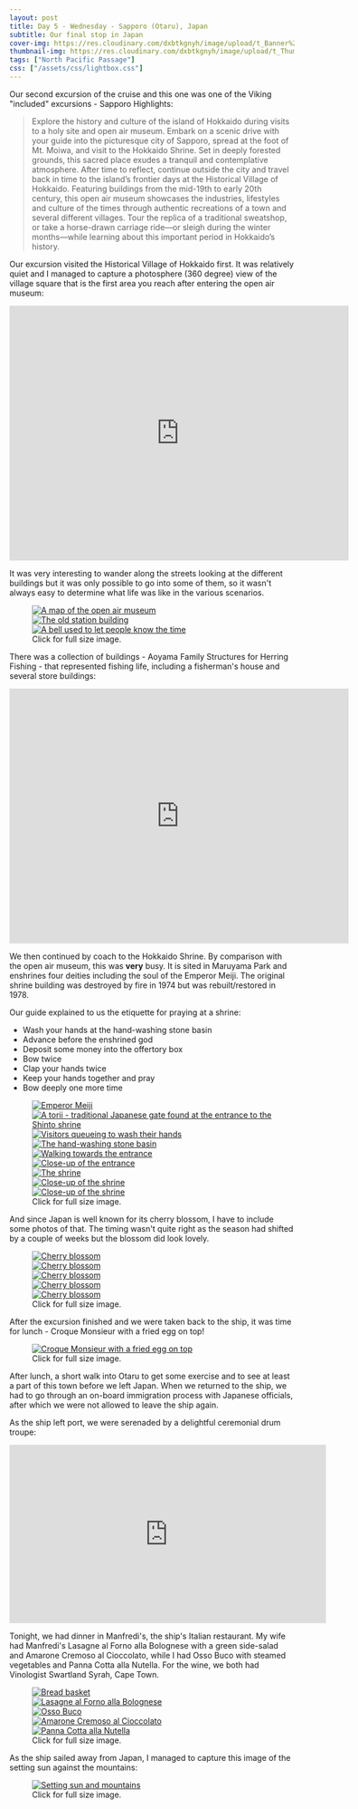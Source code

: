 ```yaml
---
layout: post
title: Day 5 - Wednesday - Sapporo (Otaru), Japan
subtitle: Our final stop in Japan
cover-img: https://res.cloudinary.com/dxbtkgnyh/image/upload/t_Banner%2016:9/v1683251921/2023-viking-north-pacific-passage/PXL_20230503_030103908.PORTRAIT_fjjclb.jpg
thumbnail-img: https://res.cloudinary.com/dxbtkgnyh/image/upload/t_Thumbnail/v1683251921/2023-viking-north-pacific-passage/PXL_20230503_030103908.PORTRAIT_fjjclb.jpg
tags: ["North Pacific Passage"]
css: ["/assets/css/lightbox.css"]
---
```


Our second excursion of the cruise and this one was one of the Viking "included" excursions - Sapporo Highlights:

>  Explore the history and culture of the island of Hokkaido during visits to a holy site and open air museum. Embark on a scenic drive with your guide into the picturesque city of Sapporo, spread at the foot of Mt. Moiwa, and visit to the Hokkaido Shrine. Set in deeply forested grounds, this sacred place exudes a tranquil and contemplative atmosphere. After time to reflect, continue outside the city and travel back in time to the island’s frontier days at the Historical Village of Hokkaido. Featuring buildings from the mid-19th to early 20th century, this open air museum showcases the industries, lifestyles and culture of the times through authentic recreations of a town and several different villages. Tour the replica of a traditional sweatshop, or take a horse-drawn carriage ride—or sleigh during the winter months—while learning about this important period in Hokkaido’s history.

Our excursion visited the Historical Village of Hokkaido first. It was relatively quiet and I managed to capture a photosphere (360 degree) view of the village square that is the first area you reach after entering the open air museum:

<iframe src="https://www.google.com/maps/embed?pb=!4v1683104937541!6m8!1m7!1sCAoSLEFGMVFpcE1zV3hBa3JwX3pySGFSVWN0dlpjNUpZYTM2c19YclJGVGJQdHFX!2m2!1d43.048223899999996!2d141.4969955!3f133!4f0!5f0.7820865974627469" width="600" height="450" style="border:0;" allowfullscreen="" loading="lazy" referrerpolicy="no-referrer-when-downgrade"></iframe>

It was very interesting to wander along the streets looking at the different buildings but it was only possible to go into some of them, so it wasn't always easy to determine what life was like in the various scenarios.

<figure>
    <div class="d-flex flex-row flex-wrap" style="gap: 5px">
        <div class="p-2">
            <a href="https://res.cloudinary.com/dxbtkgnyh/image/upload/v1683179004/2023-viking-north-pacific-passage/PXL_20230503_004158521_zs4wvn.jpg"
                data-lightbox="museum" data-title="A map of the open air museum">
                <img src="https://res.cloudinary.com/dxbtkgnyh/image/upload/t_Thumbnail/v1683179004/2023-viking-north-pacific-passage/PXL_20230503_004158521_zs4wvn.jpg"
                    alt="A map of the open air museum">
            </a>
        </div>
        <div class="p-2">
            <a href="https://res.cloudinary.com/dxbtkgnyh/image/upload/v1683179008/2023-viking-north-pacific-passage/PXL_20230503_003550236_ci1z6p.jpg"
                data-lightbox="museum" data-title="The old station building">
                <img src="https://res.cloudinary.com/dxbtkgnyh/image/upload/t_Thumbnail/v1683179008/2023-viking-north-pacific-passage/PXL_20230503_003550236_ci1z6p.jpg"
                    alt="The old station building">
            </a>
        </div>
        <div class="p-2">
            <a href="https://res.cloudinary.com/dxbtkgnyh/image/upload/v1683179000/2023-viking-north-pacific-passage/PXL_20230503_010140069_qmduam.jpg"
                data-lightbox="museum" data-title="A bell used to let people know the time">
                <img src="https://res.cloudinary.com/dxbtkgnyh/image/upload/t_Thumbnail/v1683179000/2023-viking-north-pacific-passage/PXL_20230503_010140069_qmduam.jpg"
                    alt="A bell used to let people know the time">
            </a>
        </div>
    </div>
    <figcaption>Click for full size image.</figcaption>
</figure>

There was a collection of buildings - Aoyama Family Structures for Herring Fishing - that represented fishing life, including a fisherman's house and several store buildings:

<iframe src="https://www.google.com/maps/embed?pb=!4v1683175552422!6m8!1m7!1sCAoSLEFGMVFpcFBjUHAzdjdnZF9uYVJqaDFLX25jUE52LXo4ZW9Nb0dPYlVOREtC!2m2!1d43.047086799999995!2d141.5006079!3f339!4f0!5f0.7820865974627469" width="600" height="450" style="border:0;" allowfullscreen="" loading="lazy" referrerpolicy="no-referrer-when-downgrade"></iframe>

We then continued by coach to the Hokkaido Shrine. By comparison with the open air museum, this was **very** busy. It is sited in Maruyama Park and enshrines four deities including the soul of the Emperor Meiji. The original shrine building was destroyed by fire in 1974 but was rebuilt/restored in 1978.

Our guide explained to us the etiquette for praying at a shrine:

* Wash your hands at the hand-washing stone basin
* Advance before the enshrined god
* Deposit some money into the offertory box
* Bow twice
* Clap your hands twice
* Keep your hands together and pray
* Bow deeply one more time

<figure>
    <div class="d-flex flex-row flex-wrap" style="gap: 5px">
        <div class="p-2">
            <a href="https://res.cloudinary.com/dxbtkgnyh/image/upload/v1683260305/2023-viking-north-pacific-passage/PXL_20230503_030200227_k2yh8p.jpg"
                data-lightbox="shrine" data-title="Emperor Meiji">
                <img src="https://res.cloudinary.com/dxbtkgnyh/image/upload/t_Thumbnail/v1683260305/2023-viking-north-pacific-passage/PXL_20230503_030200227_k2yh8p.jpg"
                    alt="Emperor Meiji">
            </a>
        </div>
        <div class="p-2">
            <a href="https://res.cloudinary.com/dxbtkgnyh/image/upload/v1683260297/2023-viking-north-pacific-passage/PXL_20230503_024348671.MP_kjhn4l.jpg"
                data-lightbox="shrine" data-title="A torii - traditional Japanese gate found at the entrance to the Shinto shrine">
                <img src="https://res.cloudinary.com/dxbtkgnyh/image/upload/t_Thumbnail/v1683260297/2023-viking-north-pacific-passage/PXL_20230503_024348671.MP_kjhn4l.jpg"
                    alt="A torii - traditional Japanese gate found at the entrance to the Shinto shrine">
            </a>
        </div>
        <div class="p-2">
            <a href="https://res.cloudinary.com/dxbtkgnyh/image/upload/v1683260298/2023-viking-north-pacific-passage/PXL_20230503_024842339.MP_pvbbpe.jpg"
                data-lightbox="shrine" data-title="Visitors queueing to wash their hands">
                <img src="https://res.cloudinary.com/dxbtkgnyh/image/upload/t_Thumbnail/v1683260298/2023-viking-north-pacific-passage/PXL_20230503_024842339.MP_pvbbpe.jpg"
                    alt="Visitors queueing to wash their hands">
            </a>
        </div>
        <div class="p-2">
            <a href="https://res.cloudinary.com/dxbtkgnyh/image/upload/v1683260230/2023-viking-north-pacific-passage/PXL_20230503_024856218_fryy9u.jpg"
                data-lightbox="shrine" data-title="The hand-washing stone basin">
                <img src="https://res.cloudinary.com/dxbtkgnyh/image/upload/t_Thumbnail/v1683260230/2023-viking-north-pacific-passage/PXL_20230503_024856218_fryy9u.jpg"
                    alt="The hand-washing stone basin">
            </a>
        </div>
        <div class="p-2">
            <a href="https://res.cloudinary.com/dxbtkgnyh/image/upload/v1683260215/2023-viking-north-pacific-passage/PXL_20230503_024933834_qylr2z.jpg"
                data-lightbox="shrine" data-title="Walking towards the entrance">
                <img src="https://res.cloudinary.com/dxbtkgnyh/image/upload/t_Thumbnail/v1683260215/2023-viking-north-pacific-passage/PXL_20230503_024933834_qylr2z.jpg"
                    alt="Walking towards the entrance">
            </a>
        </div>
        <div class="p-2">
            <a href="https://res.cloudinary.com/dxbtkgnyh/image/upload/v1683260215/2023-viking-north-pacific-passage/PXL_20230503_025023875_gwppab.jpg"
                data-lightbox="shrine" data-title="Close-up of the entrance">
                <img src="https://res.cloudinary.com/dxbtkgnyh/image/upload/t_Thumbnail/v1683260215/2023-viking-north-pacific-passage/PXL_20230503_025023875_gwppab.jpg"
                    alt="Close-up of the entrance">
            </a>
        </div>
        <div class="p-2">
            <a href="https://res.cloudinary.com/dxbtkgnyh/image/upload/v1683260264/2023-viking-north-pacific-passage/PXL_20230503_025057843.MP_zrmlya.jpg"
                data-lightbox="shrine" data-title="The shrine">
                <img src="https://res.cloudinary.com/dxbtkgnyh/image/upload/t_Thumbnail/v1683260264/2023-viking-north-pacific-passage/PXL_20230503_025057843.MP_zrmlya.jpg"
                    alt="The shrine">
            </a>
        </div>
        <div class="p-2">
            <a href="https://res.cloudinary.com/dxbtkgnyh/image/upload/v1683260290/2023-viking-north-pacific-passage/PXL_20230503_025309548_u24ohg.jpg"
                data-lightbox="shrine" data-title="Close-up of the shrine">
                <img src="https://res.cloudinary.com/dxbtkgnyh/image/upload/t_Thumbnail/v1683260290/2023-viking-north-pacific-passage/PXL_20230503_025309548_u24ohg.jpg"
                    alt="Close-up of the shrine">
            </a>
        </div>
        <div class="p-2">
            <a href="https://res.cloudinary.com/dxbtkgnyh/image/upload/v1683260272/2023-viking-north-pacific-passage/PXL_20230503_025316508_gz11sc.jpg"
                data-lightbox="shrine" data-title="Close-up of the shrine">
                <img src="https://res.cloudinary.com/dxbtkgnyh/image/upload/t_Thumbnail/v1683260272/2023-viking-north-pacific-passage/PXL_20230503_025316508_gz11sc.jpg"
                    alt="Close-up of the shrine">
            </a>
        </div>
    </div>
    <figcaption>Click for full size image.</figcaption>
</figure>

And since Japan is well known for its cherry blossom, I have to include some photos of that. The timing wasn't quite right as the season had shifted by a couple of weeks but the blossom did look lovely.

<figure>
    <div class="d-flex flex-row flex-wrap" style="gap: 5px">
        <div class="p-2">
            <a href="https://res.cloudinary.com/dxbtkgnyh/image/upload/v1683251909/2023-viking-north-pacific-passage/PXL_20230503_012820553.PORTRAIT_dg0pyi.jpg"
                data-lightbox="blossom" data-title="Cherry blossom">
                <img src="https://res.cloudinary.com/dxbtkgnyh/image/upload/t_Thumbnail/v1683251909/2023-viking-north-pacific-passage/PXL_20230503_012820553.PORTRAIT_dg0pyi.jpg"
                    alt="Cherry blossom">
            </a>
        </div>
        <div class="p-2">
            <a href="https://res.cloudinary.com/dxbtkgnyh/image/upload/v1683251916/2023-viking-north-pacific-passage/PXL_20230503_012657241.MP_kmqnh2.jpg"
                data-lightbox="blossom" data-title="Cherry blossom">
                <img src="https://res.cloudinary.com/dxbtkgnyh/image/upload/t_Thumbnail/v1683251916/2023-viking-north-pacific-passage/PXL_20230503_012657241.MP_kmqnh2.jpg"
                    alt="Cherry blossom">
            </a>
        </div>
        <div class="p-2">
            <a href="https://res.cloudinary.com/dxbtkgnyh/image/upload/v1683251921/2023-viking-north-pacific-passage/PXL_20230503_030103908.PORTRAIT_fjjclb.jpg"
                data-lightbox="blossom" data-title="Cherry blossom">
                <img src="https://res.cloudinary.com/dxbtkgnyh/image/upload/t_Thumbnail/v1683251921/2023-viking-north-pacific-passage/PXL_20230503_030103908.PORTRAIT_fjjclb.jpg"
                    alt="Cherry blossom">
            </a>
        </div>
        <div class="p-2">
            <a href="https://res.cloudinary.com/dxbtkgnyh/image/upload/v1683251926/2023-viking-north-pacific-passage/PXL_20230503_030049896_btqatv.jpg"
                data-lightbox="blossom" data-title="Cherry blossom">
                <img src="https://res.cloudinary.com/dxbtkgnyh/image/upload/t_Thumbnail/v1683251926/2023-viking-north-pacific-passage/PXL_20230503_030049896_btqatv.jpg"
                    alt="Cherry blossom">
            </a>
        </div>
        <div class="p-2">
            <a href="https://res.cloudinary.com/dxbtkgnyh/image/upload/v1683251921/2023-viking-north-pacific-passage/PXL_20230503_012805942.PORTRAIT_ov02xx.jpg"
                data-lightbox="blossom" data-title="Cherry blossom">
                <img src="https://res.cloudinary.com/dxbtkgnyh/image/upload/t_Thumbnail/v1683251921/2023-viking-north-pacific-passage/PXL_20230503_012805942.PORTRAIT_ov02xx.jpg"
                    alt="Cherry blossom">
            </a>
        </div>
    </div>
    <figcaption>Click for full size image.</figcaption>
</figure>

After the excursion finished and we were taken back to the ship, it was time for lunch - Croque Monsieur with a fried egg on top!

<figure>
<a href="https://res.cloudinary.com/dxbtkgnyh/image/upload/v1683263991/2023-viking-north-pacific-passage/PXL_20230503_042225260.PORTRAIT_tufgwt.jpg" data-lightbox="image-1" data-title="Croque Monsieur with a fried egg on top">
<img src="https://res.cloudinary.com/dxbtkgnyh/image/upload/t_Thumbnail/v1683263991/2023-viking-north-pacific-passage/PXL_20230503_042225260.PORTRAIT_tufgwt.jpg" alt="Croque Monsieur with a fried egg on top">
</a>
<figcaption>Click for full size image.</figcaption>
</figure>

After lunch, a short walk into Otaru to get some exercise and to see at least a part of this town before we left Japan. When we returned to the ship, we had to go through an on-board immigration process with Japanese officials, after which we were not allowed to leave the ship again.

As the ship left port, we were serenaded by a delightful ceremonial drum troupe:

<iframe width="560" height="315" src="https://www.youtube.com/embed/jqNOym32s5Q" title="YouTube video player" frameborder="0" allow="accelerometer; autoplay; clipboard-write; encrypted-media; gyroscope; picture-in-picture; web-share" allowfullscreen></iframe>

Tonight, we had dinner in Manfredi's, the ship's Italian restaurant. My wife had Manfredi's Lasagne al Forno alla Bolognese with a green side-salad and Amarone Cremoso al Cioccolato, while I had Osso Buco with steamed vegetables and Panna Cotta alla Nutella. For the wine, we both had Vinologist Swartland Syrah, Cape Town.

<figure>
    <div class="d-flex flex-row flex-wrap" style="gap: 5px">
        <div class="p-2">
            <a href="https://res.cloudinary.com/dxbtkgnyh/image/upload/v1683267010/2023-viking-north-pacific-passage/PXL_20230503_093946283_rlptsh.jpg"
                data-lightbox="dinner" data-title="Bread basket">
                <img src="https://res.cloudinary.com/dxbtkgnyh/image/upload/t_Thumbnail/v1683267010/2023-viking-north-pacific-passage/PXL_20230503_093946283_rlptsh.jpg"
                    alt="Bread basket">
            </a>
        </div>
        <div class="p-2">
            <a href="https://res.cloudinary.com/dxbtkgnyh/image/upload/v1683267179/2023-viking-north-pacific-passage/PXL_20230503_100726221.PORTRAIT_jc7wjo.jpg"
                data-lightbox="dinner" data-title="Lasagne al Forno alla Bolognese">
                <img src="https://res.cloudinary.com/dxbtkgnyh/image/upload/t_Thumbnail/v1683267179/2023-viking-north-pacific-passage/PXL_20230503_100726221.PORTRAIT_jc7wjo.jpg"
                    alt="Lasagne al Forno alla Bolognese">
            </a>
        </div>
        <div class="p-2">
            <a href="https://res.cloudinary.com/dxbtkgnyh/image/upload/v1683267013/2023-viking-north-pacific-passage/PXL_20230503_100748748.PORTRAIT_m2cy5v.jpg"
                data-lightbox="dinner" data-title="Osso Buco">
                <img src="https://res.cloudinary.com/dxbtkgnyh/image/upload/t_Thumbnail/v1683267013/2023-viking-north-pacific-passage/PXL_20230503_100748748.PORTRAIT_m2cy5v.jpg"
                    alt="Osso Buco">
            </a>
        </div>
        <div class="p-2">
            <a href="https://res.cloudinary.com/dxbtkgnyh/image/upload/v1683267150/2023-viking-north-pacific-passage/PXL_20230503_104316831.PORTRAIT_cmyyxr.jpg"
                data-lightbox="dinner" data-title="Amarone Cremoso al Cioccolato">
                <img src="https://res.cloudinary.com/dxbtkgnyh/image/upload/t_Thumbnail/v1683267150/2023-viking-north-pacific-passage/PXL_20230503_104316831.PORTRAIT_cmyyxr.jpg"
                    alt="Amarone Cremoso al Cioccolato">
            </a>
        </div>
        <div class="p-2">
            <a href="https://res.cloudinary.com/dxbtkgnyh/image/upload/v1683267290/2023-viking-north-pacific-passage/PXL_20230503_104331060.PORTRAIT_dsd9b7.jpg"
                data-lightbox="dinner" data-title="Panna Cotta alla Nutella">
                <img src="https://res.cloudinary.com/dxbtkgnyh/image/upload/t_Thumbnail/v1683267290/2023-viking-north-pacific-passage/PXL_20230503_104331060.PORTRAIT_dsd9b7.jpg"
                    alt="Panna Cotta alla Nutella">
            </a>
        </div>
    </div>
    <figcaption>Click for full size image.</figcaption>
</figure>

As the ship sailed away from Japan, I managed to capture this image of the setting sun against the mountains:

<figure>
<a href="https://res.cloudinary.com/dxbtkgnyh/image/upload/v1683267598/2023-viking-north-pacific-passage/PXL_20230503_092625210_qrboyq.jpg" data-lightbox="setting-sun" data-title="Setting sun and mountains">
<img src="https://res.cloudinary.com/dxbtkgnyh/image/upload/t_Thumbnail/v1683267598/2023-viking-north-pacific-passage/PXL_20230503_092625210_qrboyq.jpg" alt="Setting sun and mountains">
</a>
<figcaption>Click for full size image.</figcaption>
</figure>

<script src="/assets/js/lightbox-plus-jquery.js"></script>
